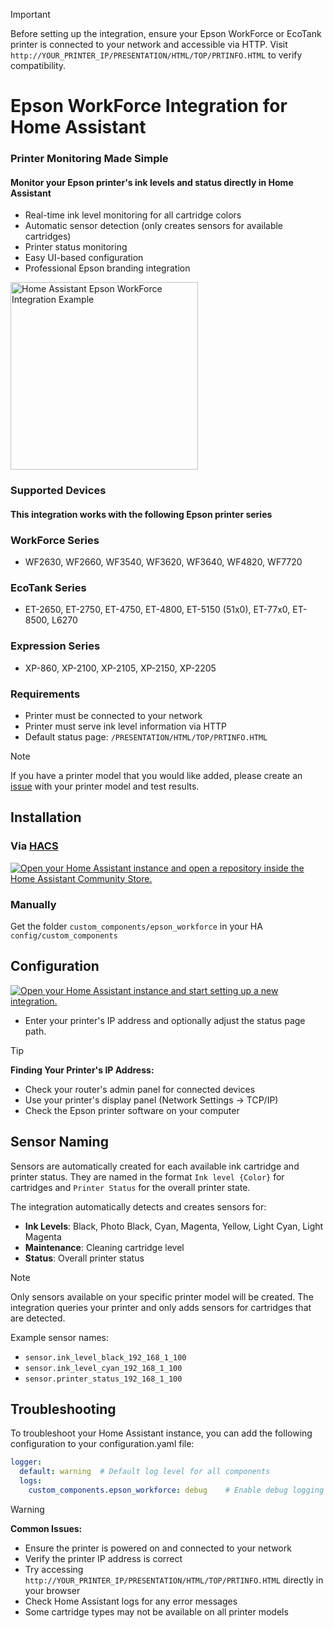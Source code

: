 > [!IMPORTANT]
> Before setting up the integration, ensure your Epson WorkForce or EcoTank printer is connected to your network and accessible via HTTP. Visit `http://YOUR_PRINTER_IP/PRESENTATION/HTML/TOP/PRTINFO.HTML` to verify compatibility.

# Epson WorkForce Integration for Home Assistant

### Printer Monitoring Made Simple
#### Monitor your Epson printer's ink levels and status directly in Home Assistant

* Real-time ink level monitoring for all cartridge colors
* Automatic sensor detection (only creates sensors for available cartridges)
* Printer status monitoring
* Easy UI-based configuration
* Professional Epson branding integration

<img src="images/ha_example.png" alt="Home Assistant Epson WorkForce Integration Example" width="300">

### Supported Devices
#### This integration works with the following Epson printer series

### WorkForce Series
* WF2630, WF2660, WF3540, WF3620, WF3640, WF4820, WF7720

### EcoTank Series
* ET-2650, ET-2750, ET-4750, ET-4800, ET-5150 (51x0), ET-77x0, ET-8500, L6270

### Expression Series
* XP-860, XP-2100, XP-2105, XP-2150, XP-2205

### Requirements
* Printer must be connected to your network
* Printer must serve ink level information via HTTP
* Default status page: `/PRESENTATION/HTML/TOP/PRTINFO.HTML`

> [!NOTE]
> If you have a printer model that you would like added, please create an [issue](https://github.com/lymanepp/ha-epson-workforce/issues/new) with your printer model and test results.

## Installation

### Via [HACS](https://hacs.xyz/)
<a href="https://my.home-assistant.io/redirect/hacs_repository/?owner=lymanepp&repository=ha-epson-workforce&category=integration" target="_blank"><img src="https://my.home-assistant.io/badges/hacs_repository.svg" alt="Open your Home Assistant instance and open a repository inside the Home Assistant Community Store." /></a>

### Manually

Get the folder `custom_components/epson_workforce` in your HA `config/custom_components`

## Configuration
<a href="https://my.home-assistant.io/redirect/config_flow_start/?domain=epson_workforce" target="_blank"><img src="https://my.home-assistant.io/badges/config_flow_start.svg" alt="Open your Home Assistant instance and start setting up a new integration." /></a>

- Enter your printer's IP address and optionally adjust the status page path.

> [!TIP]
> **Finding Your Printer's IP Address:**
> * Check your router's admin panel for connected devices
> * Use your printer's display panel (Network Settings → TCP/IP)
> * Check the Epson printer software on your computer

## Sensor Naming

Sensors are automatically created for each available ink cartridge and printer status. They are named in the format `Ink level {Color}` for cartridges and `Printer Status` for the overall printer state.

The integration automatically detects and creates sensors for:

- **Ink Levels**: Black, Photo Black, Cyan, Magenta, Yellow, Light Cyan, Light Magenta
- **Maintenance**: Cleaning cartridge level
- **Status**: Overall printer status

> [!NOTE]
> Only sensors available on your specific printer model will be created. The integration queries your printer and only adds sensors for cartridges that are detected.

Example sensor names:
- `sensor.ink_level_black_192_168_1_100`
- `sensor.ink_level_cyan_192_168_1_100`
- `sensor.printer_status_192_168_1_100`

## Troubleshooting

To troubleshoot your Home Assistant instance, you can add the following configuration to your configuration.yaml file:

```yaml
logger:
  default: warning  # Default log level for all components
  logs:
    custom_components.epson_workforce: debug    # Enable debug logging for this integration
```

> [!WARNING]
> **Common Issues:**
> * Ensure the printer is powered on and connected to your network
> * Verify the printer IP address is correct
> * Try accessing `http://YOUR_PRINTER_IP/PRESENTATION/HTML/TOP/PRTINFO.HTML` directly in your browser
> * Check Home Assistant logs for any error messages
> * Some cartridge types may not be available on all printer models
